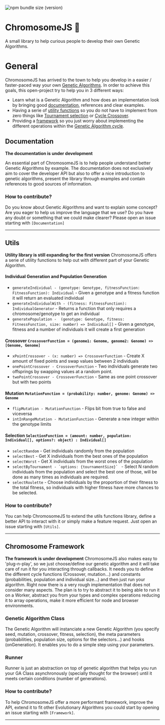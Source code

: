 ![npm bundle size (version)](https://img.shields.io/bundlephobia/minzip/chromosome-js/0.5.0)

# ChromosomeJS 🐒

A small library to help curious people to develop their own Genetic Algorithms. 

General
======

ChromosomeJS has arrived to the town to help you develop in a easier / faster-paced way your own [Genetic Algorithms](https://en.wikipedia.org/wiki/Genetic_algorithm). In order to achieve this goals, this open-project try to help you in 3 different ways: 
- Learn what is a Genetic Algorithm and how does an implementation look by bringing good [documentation](#documentation), references and clear examples. 
- Having a serie of [utility functions](#utils) so you do not have to implement from zero things like [Tournament selection](https://en.wikipedia.org/wiki/Tournament_selection) or [Cycle Crossover](https://www.hindawi.com/journals/cin/2017/7430125/). 
- Providing a [framework](#chromosome-framework) so you just worry about implementing the different operations within the [Genetic Algorithm cycle](https://cdn-images-1.medium.com/max/1600/1*HP8JVxlJtOv14rGLJfXEzA.png).

## Documentation
__The documentation is under development__

An essential part of ChromosomeJS is to help people understand better Genetic Algorithms by example. The documentation does not exclusively aim to cover the developer API but also to offer a nice introduction to genetic algorithms, present the library through examples and contain references to good sources of information.

### How to contribute?
Do you know about Genetic Algorithms and want to explain some concept? Are you eager to help us improve the language that we use? Do you have any doubt or something that we could make clearer? Please open an issue starting with ```[Documentation]```

---

## Utils
__Utility library is still expanding for the first version__
ChromosomeJS offers a serie of utility functions to help out with different part of your Genetic Algorithm. 

#### Individual Generation and Population Generation

- ```generateIndividual - (genotype: Genotype, fitnessFunction: FitnessFunction): Individual``` - Given a genotype and a fitness function it will return an evaluated individual
- ```generateIndividualWith - (fitness: FitnessFunction): IndividualGenerator``` - Returns a function that only requires a chromosome/genotype to get an individual
- ```generatePopulation -  (genotype: Genotype, fitness: FitnessFunction, size: number) => Individual[]``` - Given a genotype, fitness and a number of individuals it will create a first generation

#### Crossover `CrossoverFunction = (genome1: Genome, genome2: Genome) => [Genome, Genome]`

- ```xPointCrossover - (x: number) => CrossoverFunction``` - Create X amount of fixed points and swap values between 2 individuals 
- ```onePointCrossover - CrossoverFunction``` - Two individuals generate two offsprings by swapping values at a random point.
- ```twoPointCrossover - CrossoverFunction``` - Same as one point crossover but with two points

#### Mutation `MutationFunction = (probability: number, genome: Genome) => Genome`

- ```flipMutation - MutationFunction``` - Flips bit from true to false and viceversa
- ```intInRangeMutation - MutationFunction``` - Generate a new integer within the genotype limits

#### Selection `SelectionFunction = (amount: number, population: Individual[], options?: object) : Individual[]`

- ```selectRandom``` - Get individuals randomly from the population
- ```selectBest``` - Get X individuals from the best ones of the population
- ```selectWorst``` - Get X individuals from the worst ones of the population
- ```selectByTournament - `options: {tournamentSize}` ``` - Select N random individuals from the population and select the best one of those, will be done as many times as individuals are required.
- ```selectRoulette``` - Choose individuals by the proportion of their fitness to the total fitness, so individuals with higher fitness have more chances to be selected.

### How to contribute?
You can help ChromosomeJS to extend the utils functions library, define a better API to interact with it or simply make a feature request. Just open an issue starting with ```[Utils]```.

---

## Chromosome Framework
__The framework is under development__
ChromosomeJS also makes easy to 'plug-n-play', so we just choose/define our genetic algorithm and it will take care of run it for you interacting through callbacks. It needs you to define the different cycle functions (Crossover, mutation...) and constants (probabilities, population and individual size...) and then just run your algorithm. Right now there is a very rough implementation that does not consider many aspects. The plan is to try to abstract it to being able to run it on a Worker, abstract you from your types and complex operations reducing it to array operations, make it more efficient for node and browser environments.

### Genetic Algorithm Class

The Genetic Algorithm will instanciate a new Genetic Algorithm (you specify seed, mutation, crossover, fitness, selection), the meta parameters (probabilities, population size, options for the selectors...) and hooks (onGeneration). It enables you to do a simple step using your parameters.
### Runner
Runner is just an abstraction on top of genetic algorithm that helps you run your GA Class asynchronously (specially thought for the browser) until it meets certain conditions (number of generations).

### How to contribute?
To help ChromosomeJS offer a more performant framework, improve the API, extend it to fit other Evolutionary Algorithms you could start by opening an issue starting with ```[Framework]```.

---
